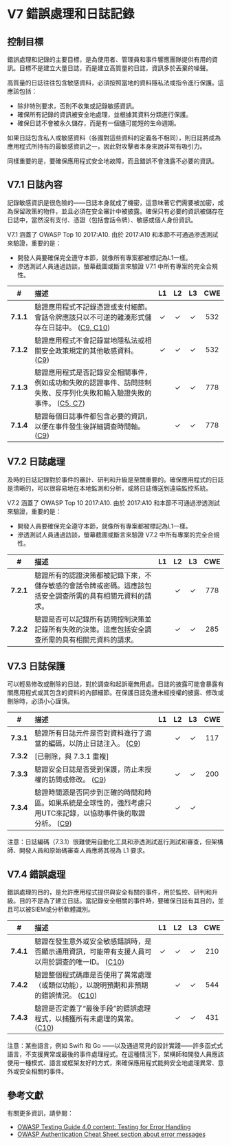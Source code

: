 # V7 錯誤處理和日誌記錄

## 控制目標

錯誤處理和記錄的主要目標，是為使用者、管理員和事件響應團隊提供有用的資訊。目標不是建立大量日誌，而是建立高質量的日誌，資訊多於丟棄的噪聲。

高質量的日誌往往包含敏感資料，必須按照當地的資料隱私法或指令進行保護。這應該包括：

* 除非特別要求，否則不收集或記錄敏感資訊。
* 確保所有記錄的資訊被安全地處理，並根據其資料分類進行保護。
* 確保日誌不會被永久儲存，而是有一個儘可能短的生命週期。

如果日誌包含私人或敏感資料（各國對這些資料的定義各不相同），則日誌將成為應用程式所持有的最敏感資訊之一，因此對攻擊者本身來說非常有吸引力。

同樣重要的是，要確保應用程式安全地故障，而且錯誤不會洩露不必要的資訊。

## V7.1 日誌內容

記錄敏感資訊是很危險的——日誌本身就成了機密，這意味著它們需要被加密，成為保留政策的物件，並且必須在安全審計中被披露。確保只有必要的資訊被儲存在日誌中，當然沒有支付、憑證（包括會話令牌）、敏感或個人身份資訊。

V7.1 涵蓋了 OWASP Top 10 2017:A10. 由於 2017:A10 和本節不可通過滲透測試來驗證，重要的是：

* 開發人員要確保完全遵守本節，就像所有專案都被標記為L1一樣。
* 滲透測試人員通過訪談，螢幕截圖或斷言來驗證 V7.1 中所有專案的完全合規性。

| # | 描述 | L1 | L2 | L3 | CWE |
| :---: | :--- | :---: | :---: | :---: | :---: |
| **7.1.1** | 驗證應用程式不記錄憑證或支付細節。會話令牌應該只以不可逆的雜湊形式儲存在日誌中。 ([C9, C10](https://owasp.org/www-project-proactive-controls/#div-numbering)) | ✓ | ✓ | ✓ | 532 |
| **7.1.2** | 驗證應用程式不會記錄當地隱私法或相關安全政策規定的其他敏感資料。 ([C9](https://owasp.org/www-project-proactive-controls/#div-numbering)) | ✓ | ✓ | ✓ | 532 |
| **7.1.3** | 驗證應用程式是否記錄安全相關事件，例如成功和失敗的認證事件、訪問控制失敗、反序列化失敗和輸入驗證失敗的事件。 ([C5, C7](https://owasp.org/www-project-proactive-controls/#div-numbering)) | | ✓ | ✓ | 778 |
| **7.1.4** | 驗證每個日誌事件都包含必要的資訊，以便在事件發生後詳細調查時間軸。 ([C9](https://owasp.org/www-project-proactive-controls/#div-numbering)) | | ✓ | ✓ | 778 |

## V7.2 日誌處理

及時的日誌記錄對於事件的審計、研判和升級是至關重要的。確保應用程式的日誌是清晰的，可以很容易地在本地監測和分析，或將日誌傳送到遠端監控系統。

V7.2 涵蓋了 OWASP Top 10 2017:A10. 由於 2017:A10 和本節不可通過滲透測試來驗證，重要的是：

* 開發人員要確保完全遵守本節，就像所有專案都被標記為L1一樣。
* 滲透測試人員通過訪談，螢幕截圖或斷言來驗證 V7.2 中所有專案的完全合規性。

| # | 描述 | L1 | L2 | L3 | CWE |
| :---: | :--- | :---: | :---: | :---: | :---: |
| **7.2.1** | 驗證所有的認證決策都被記錄下來，不儲存敏感的會話令牌或密碼。這應該包括安全調查所需的具有相關元資料的請求。 | | ✓ | ✓ | 778 |
| **7.2.2** | 驗證是否可以記錄所有訪問控制決策並記錄所有失敗的決策。這應包括安全調查所需的具有相關元資料的請求。 | | ✓ | ✓ | 285 |

## V7.3 日誌保護

可以輕易修改或刪除的日誌，對於調查和起訴毫無用處。日誌的披露可能會暴露有關應用程式或其包含的資料的內部細節。在保護日誌免遭未經授權的披露、修改或刪除時，必須小心謹慎。

| # | 描述 | L1 | L2 | L3 | CWE |
| :---: | :--- | :---: | :---: | :---: | :---: |
| **7.3.1** | 驗證所有日誌元件是否對資料進行了適當的編碼，以防止日誌注入。 ([C9](https://owasp.org/www-project-proactive-controls/#div-numbering)) | | ✓ | ✓ | 117 |
| **7.3.2** | [已刪除，與 7.3.1 重複] | | | | |
| **7.3.3** | 驗證安全日誌是否受到保護，防止未授權的訪問或修改。 ([C9](https://owasp.org/www-project-proactive-controls/#div-numbering)) | | ✓ | ✓ | 200 |
| **7.3.4** | 驗證時間源是否同步到正確的時間和時區。如果系統是全球性的，強烈考慮只用UTC來記錄，以協助事件後的取證分析。 ([C9](https://owasp.org/www-project-proactive-controls/#div-numbering)) | | ✓ | ✓ | |

注意：日誌編碼（7.3.1）很難使用自動化工具和滲透測試進行測試和審查，但架構師、開發人員和原始碼審查人員應將其視為 L1 要求。


## V7.4 錯誤處理

錯誤處理的目的，是允許應用程式提供與安全有關的事件，用於監控、研判和升級。目的不是為了建立日誌。當記錄安全相關的事件時，要確保日誌有其目的，並且可以被SIEM或分析軟體識別。

| # | 描述 | L1 | L2 | L3 | CWE |
| :---: | :--- | :---: | :---: | :---: | :---: |
| **7.4.1** | 驗證在發生意外或安全敏感錯誤時，是否顯示通用資訊，可能帶有支援人員可以用於調查的唯一ID。 ([C10](https://owasp.org/www-project-proactive-controls/#div-numbering)) | ✓ | ✓ | ✓ | 210 |
| **7.4.2** | 驗證整個程式碼庫是否使用了異常處理（或類似功能），以說明預期和非預期的錯誤情況。 ([C10](https://owasp.org/www-project-proactive-controls/#div-numbering)) | | ✓ | ✓ | 544 |
| **7.4.3** | 驗證是否定義了“最後手段”的錯誤處理程式，以捕獲所有未處理的異常。 ([C10](https://owasp.org/www-project-proactive-controls/#div-numbering)) | | ✓ | ✓ | 431 |

注意：某些語言，例如 Swift 和 Go ——以及通過常見的設計實踐——許多函式式語言，不支援異常或最後的事件處理程式。在這種情況下，架構師和開發人員應該使用一種模式、語言或框架友好的方式，來確保應用程式能夠安全地處理異常、意外或安全相關的事件。

## 參考文獻

有關更多資訊，請參閱：

* [OWASP Testing Guide 4.0 content: Testing for Error Handling](https://owasp.org/www-project-web-security-testing-guide/v41/4-Web_Application_Security_Testing/08-Testing_for_Error_Handling/README.html)
* [OWASP Authentication Cheat Sheet section about error messages](https://cheatsheetseries.owasp.org/cheatsheets/Authentication_Cheat_Sheet.html#authentication-and-error-messages)
